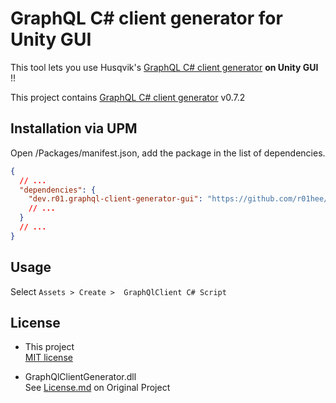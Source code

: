 # GraphQL C# client generator for Unity GUI

This tool lets you use Husqvik's [GraphQL C# client generator](https://github.com/Husqvik/GraphQlClientGenerator) **on Unity GUI** !!

This project contains [GraphQL C# client generator](https://github.com/Husqvik/GraphQlClientGenerator) v0.7.2

## Installation via UPM

Open <project>/Packages/manifest.json, add the package in the list of dependencies.
```json
{
  // ...
  "dependencies": {
    "dev.r01.graphql-client-generator-gui": "https://github.com/r01hee/GraphQlClientGeneratorForUnityGui.git",
    // ...
  }
  // ...
}
```

## Usage

Select `Assets > Create >  GraphQlClient C# Script`

## License

- This project  
[MIT license](LICENSE)

- GraphQlClientGenerator.dll  
See [License.md](https://github.com/Husqvik/GraphQlClientGenerator/blob/master/License.md) on Original Project
